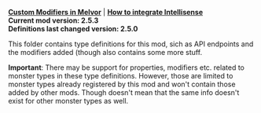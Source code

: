 **[Custom Modifiers in Melvor](https://github.com/KumaV1/Custom-Modifiers-in-Melvor)** | **[How to integrate Intellisense](https://github.com/KumaV1/Custom-Modifiers-in-Melvor/blob/develop/ModCreatorReadme.md#intellisense)**\
**Current mod version: 2.5.3**\
**Definitions last changed version: 2.5.0**

This folder contains type definitions for this mod, sich as API endpoints and the modifiers added (though also contains some more stuff.

**Important**: There may be support for properties, modifiers etc. related to monster types in these type definitions.
However, those are limited to monster types already registered by this mod and won't contain those added by other mods.
Though doesn't mean that the same info doesn't exist for other monster types as well.